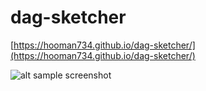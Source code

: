 # dag-sketcher
[https://hooman734.github.io/dag-sketcher/](https://hooman734.github.io/dag-sketcher/)

![alt sample screenshot](https://github.com/hooman734/dag-sketcher/screenshot/scr01.png?raw=true)